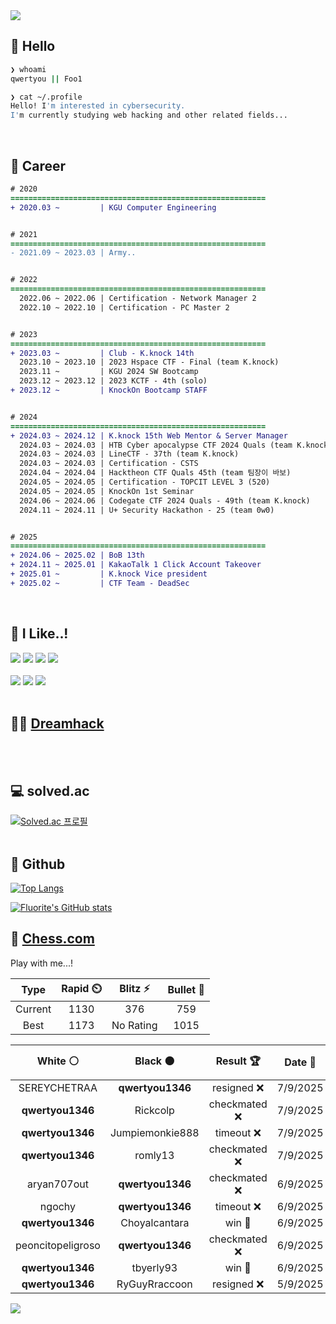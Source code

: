 <div align=left>
  <img src="https://capsule-render.vercel.app/api?type=waving&height=300&color=00f0e0&text=•⩊•" />
<br>

## 👋 Hello
```zsh
❯ whoami
qwertyou || Foo1

❯ cat ~/.profile
Hello! I'm interested in cybersecurity.
I'm currently studying web hacking and other related fields...
```
<br>
  
## 🌱 Career
```diff
# 2020
=========================================================
+ 2020.03 ~         | KGU Computer Engineering


# 2021
=========================================================
- 2021.09 ~ 2023.03 | Army..


# 2022
=========================================================
  2022.06 ~ 2022.06 | Certification - Network Manager 2
  2022.10 ~ 2022.10 | Certification - PC Master 2


# 2023
=========================================================
+ 2023.03 ~         | Club - K.knock 14th
  2023.10 ~ 2023.10 | 2023 Hspace CTF - Final (team K.knock)
  2023.11 ~         | KGU 2024 SW Bootcamp
  2023.12 ~ 2023.12 | 2023 KCTF - 4th (solo)
+ 2023.12 ~         | KnockOn Bootcamp STAFF


# 2024
=========================================================
+ 2024.03 ~ 2024.12 | K.knock 15th Web Mentor & Server Manager
  2024.03 ~ 2024.03 | HTB Cyber apocalypse CTF 2024 Quals (team K.knock)
  2024.03 ~ 2024.03 | LineCTF - 37th (team K.knock)
  2024.03 ~ 2024.03 | Certification - CSTS
  2024.04 ~ 2024.04 | Hacktheon CTF Quals 45th (team 팀장이 바보)
  2024.05 ~ 2024.05 | Certification - TOPCIT LEVEL 3 (520)
  2024.05 ~ 2024.05 | KnockOn 1st Seminar
  2024.06 ~ 2024.06 | Codegate CTF 2024 Quals - 49th (team K.knock)
  2024.11 ~ 2024.11 | U+ Security Hackathon - 25 (team 0w0)


# 2025
=========================================================
+ 2024.06 ~ 2025.02 | BoB 13th
+ 2024.11 ~ 2025.01 | KakaoTalk 1 Click Account Takeover
+ 2025.01 ~         | K.knock Vice president
+ 2025.02 ~         | CTF Team - DeadSec
```
<br>

## 🔨 I Like..!
<img src="https://img.shields.io/badge/Java-ED8B00?style=for-the-badge&logo=openjdk&logoColor=white">
<img src="https://img.shields.io/badge/python-3776AB?style=for-the-badge&logo=python&logoColor=white">
<img src="https://img.shields.io/badge/PHP-777BB4?style=for-the-badge&logo=php&logoColor=white">
<img src="https://img.shields.io/badge/Node.js-43853D?style=for-the-badge&logo=node.js&logoColor=white">
<br><br>
<img src="https://img.shields.io/badge/linux-FCC624?style=for-the-badge&logo=linux&logoColor=black"> 
<img src="https://img.shields.io/badge/docker-%230db7ed.svg?style=for-the-badge&logo=docker&logoColor=white">
<img src="https://img.shields.io/badge/GIT-E44C30?style=for-the-badge&logo=git&logoColor=white">
<br><br>

## 👨‍💻 [Dreamhack](https://dreamhack.io/users/40186)
<br><br>


## 💻 solved.ac
[![Solved.ac
프로필](http://mazassumnida.wtf/api/v2/generate_badge?boj=qwertyou)](https://solved.ac/qwertyou)
<br><br>

## 🚀 Github
[![Top Langs](https://github-readme-stats.vercel.app/api/top-langs/?username=qw3rtyou&layout=compact)](https://github.com/qw3rtyou/github-readme-stats)

[![Fluorite's GitHub stats](https://github-readme-stats.vercel.app/api?username=qw3rtyou)](https://github.com/anuraghazra/github-readme-stats)

## 🏁 [Chess.com](https://www.chess.com/)
Play with me...!
<!--START_SECTION:chessStats-->
<!-- Automatically generated with https://github.com/Balastrong/chess-stats-action -->

| Type | Rapid ⏲️ | Blitz ⚡ | Bullet 🔫 |
|:---:|:---:|:---:|:---:|
| Current | 1130 | 376 | 759 |
| Best | 1173 | No Rating | 1015 |

| White ⚪ | Black ⚫ | Result 🏆 | Date 📅 | Position 🗺️ | Type 🕕 |
|:---:|:---:|:---:|:---:|:---:|:---:|
| SEREYCHETRAA | **qwertyou1346** | resigned ❌ | 7/9/2025 | <a href="http://www.ee.unb.ca/cgi-bin/tervo/fen.pl?select=8/4k2P/8/8/2p5/8/2B4K/8 b - - 0 46">Link</a> | Rapid |
| **qwertyou1346** | Rickcolp | checkmated ❌ | 7/9/2025 | <a href="http://www.ee.unb.ca/cgi-bin/tervo/fen.pl?select=2k5/p3Q3/3pp3/2p5/1p2P3/1P5P/PBPP1P2/3K1q2 w - - 1 29">Link</a> | Rapid |
| **qwertyou1346** | Jumpiemonkie888 | timeout ❌ | 7/9/2025 | <a href="http://www.ee.unb.ca/cgi-bin/tervo/fen.pl?select=6k1/5p1p/6p1/p7/1P6/K1nB1Pr1/n7/8 w - - 0 44">Link</a> | Blitz |
| **qwertyou1346** | romly13 | checkmated ❌ | 7/9/2025 | <a href="http://www.ee.unb.ca/cgi-bin/tervo/fen.pl?select=r5k1/7p/p2p2pB/1ppP2Q1/1PP5/K1q4P/P5P1/8 w - - 1 33">Link</a> | Blitz |
| aryan707out | **qwertyou1346** | checkmated ❌ | 6/9/2025 | <a href="http://www.ee.unb.ca/cgi-bin/tervo/fen.pl?select=r5kr/ppp1R1Qp/3q1pp1/3N4/2Pn4/3P4/P4PPP/R5K1 b - - 8 21">Link</a> | Blitz |
| ngochy | **qwertyou1346** | timeout ❌ | 6/9/2025 | <a href="http://www.ee.unb.ca/cgi-bin/tervo/fen.pl?select=6k1/ppN2r1p/6p1/4Q3/1P1P4/P2P4/5q2/2KR2R1 b - - 6 31">Link</a> | Rapid |
| **qwertyou1346** | Choyalcantara | win 🥇 | 6/9/2025 | <a href="http://www.ee.unb.ca/cgi-bin/tervo/fen.pl?select=r3rk2/p3RQ1p/3R2p1/2p5/7P/8/P1q2PPK/8 b - - 0 26">Link</a> | Rapid |
| peoncitopeligroso | **qwertyou1346** | checkmated ❌ | 6/9/2025 | <a href="http://www.ee.unb.ca/cgi-bin/tervo/fen.pl?select=1n5r/p4N1p/6p1/1p1BbbQk/8/4B3/Pq3PPP/R4RK1 b - - 4 28">Link</a> | Rapid |
| **qwertyou1346** | tbyerly93 | win 🥇 | 6/9/2025 | <a href="http://www.ee.unb.ca/cgi-bin/tervo/fen.pl?select=5rk1/R2R2p1/2r1p2p/5p2/5P2/2P5/PP3P1P/6K1 b - - 1 26">Link</a> | Rapid |
| **qwertyou1346** | RyGuyRraccoon | resigned ❌ | 5/9/2025 | <a href="http://www.ee.unb.ca/cgi-bin/tervo/fen.pl?select=7r/2qk1p2/4p1np/3p4/P2b4/6P1/5PBP/2R3K1 w - - 0 31">Link</a> | Rapid |

<!--END_SECTION:chessStats-->


<img src="https://capsule-render.vercel.app/api?type=waving&color=00f0e0&height=150&section=footer" />
</div>


